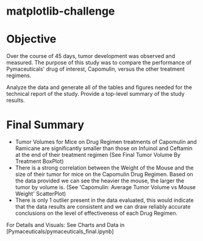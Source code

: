 # matplotlib-challenge

# Objective
Over the course of 45 days, tumor development was observed and measured. The purpose of this study was to compare the performance of Pymaceuticals' drug of interest, Capomulin, versus the other treatment regimens. 

Analyze the data and generate all of the tables and figures needed for the technical report of the study. Provide a top-level summary of the study results.

# Final Summary
* Tumor Volumes for Mice on Drug Regimen treatments of Capomulin and Ramicane are significantly smaller than those on Infuinol and Ceftamin at the end of their treatment regimen (See Final Tumor Volume By Treatment BoxPlot)
* There is a strong correlation between the Weight of the Mouse and the size of their tumor for mice on the Capomulin Drug Regimen. Based on the data provided we can see the heavier the mouse, the larger the tumor by volume is. (See 'Capomulin: Average Tumor Volume vs Mouse Weight' ScatterPlot)
* There is only 1 outlier present in the data evaluated, this would indicate that the data results are consistent and we can draw reliably accurate conclusions on the level of effectiveness of each Drug Regimen.

For Details and Visuals: See Charts and Data in [Pymaceuticals/pymaceuticals_final.ipynb]

